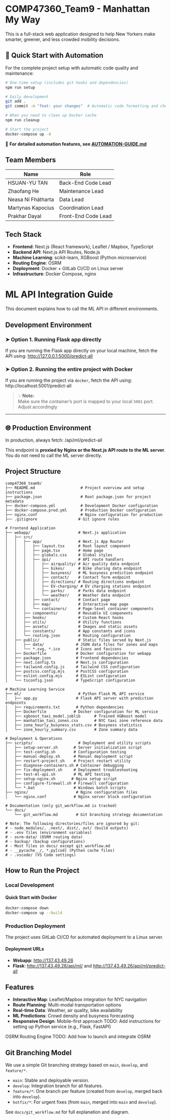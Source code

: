 # COMP47360_Team9 - Manhattan My Way​

This is a full-stack web application designed to help New Yorkers make smarter, greener, and less crowded mobility decisions.

## 🚀 Quick Start with Automation

For the complete project setup with automatic code quality and maintenance:

```bash
# One-time setup (includes git hooks and dependencies)
npm run setup

# Daily development
git add .
git commit -m "feat: your changes"  # Automatic code formatting and checks

# When you need to clean up Docker cache
npm run cleanup

# Start the project
docker-compose up -d
```

📖 **For detailed automation features, see [AUTOMATION-GUIDE.md](AUTOMATION-GUIDE.md)**

## Team Members

| Name               | Role                |
| ------------------ | ------------------- |
| HSUAN-YU TAN       | Back-End Code Lead  |
| Zhaofang He        | Maintenance Lead    |
| Neasa Ní Fhátharta | Data Lead           |
| Martynas Kapocius  | Coordination Lead   |
| Prakhar Dayal      | Front-End Code Lead |

## Tech Stack

- **Frontend**: Next.js (React framework), Leaflet / Mapbox, TypeScript
- **Backend API**: Next.js API Routes, Node.js
- **Machine Learning**: scikit-learn, XGBoost (Python microservice)
- **Routing Engine**: OSRM
- **Deployment**: Docker + GitLab CI/CD on Linux server
- **Infrastructure**: Docker Compose, nginx

# ML API Integration Guide

This document explains how to call the ML API in different environments.

## Development Environment

### ➤ **Option 1. Running Flask app directly**

If you are running the Flask app directly on your local machine, fetch the API using: http://127.0.0.1:5000/predict-all

### ➤ **Option 2. Running the entire project with Docker**

If you are running the project via `docker`, fetch the API using: http://localhost:5001/predict-all

> 💡 **Note:**  
> Make sure the container’s port is mapped to your local `5001` port. Adjust accordingly

---

## 🌐 Production Environment

In production, always fetch: /api/ml/predict-all

This endpoint is **proxied by Nginx or the Next.js API route to the ML server**. You do not need to call the ML server directly.

## Project Structure

```
comp47360_team9/
├── README.md                    # Project overview and setup instructions
├── package.json                 # Root package.json for project metadata
├── docker-compose.yml           # Development Docker configuration
├── docker-compose.prod.yml      # Production Docker configuration
├── nginx.conf                   # Nginx configuration for production
├── .gitignore                  # Git ignore rules

# Frontend Application
├── webapp/                     # Next.js application
│   ├── src/
│   │   ├── app/                # Next.js App Router
│   │   │   ├── layout.tsx      # Root layout component
│   │   │   ├── page.tsx        # Home page
│   │   │   ├── globals.css     # Global styles
│   │   │   ├── api/            # API route handlers
│   │   │   │   ├── airquality/ # Air quality data endpoint
│   │   │   │   ├── bikes/      # Bike sharing data endpoint
│   │   │   │   ├── busyness/   # ML busyness prediction endpoint
│   │   │   │   ├── contact/    # Contact form endpoint
│   │   │   │   ├── directions/ # Routing directions endpoint
│   │   │   │   ├── EV-charging/ # EV charging stations endpoint
│   │   │   │   ├── parks/      # Parks data endpoint
│   │   │   │   └── weather/    # Weather data endpoint
│   │   │   ├── contact/        # Contact page
│   │   │   ├── map/            # Interactive map page
│   │   │   └── containers/     # Page-level container components
│   │   ├── components/         # Reusable UI components
│   │   ├── hooks/              # Custom React hooks
│   │   ├── utils/              # Utility functions
│   │   ├── assets/             # Images and static assets
│   │   ├── constants/          # App constants and icons
│   │   └── routing.json        # Routing configuration
│   ├── public/                 # Static files served by Next.js
│   │   ├── data/              # JSON data files for zones and maps
│   │   └── *.svg, *.ico       # Icons and favicons
│   ├── Dockerfile             # Docker configuration for webapp
│   ├── package.json           # Frontend dependencies
│   ├── next.config.ts         # Next.js configuration
│   ├── tailwind.config.js     # Tailwind CSS configuration
│   ├── postcss.config.mjs     # PostCSS configuration
│   ├── eslint.config.mjs      # ESLint configuration
│   └── tsconfig.json          # TypeScript configuration

# Machine Learning Service
├── ml/                         # Python Flask ML API service
│   ├── app.py                 # Flask API server with prediction endpoints
│   ├── requirements.txt       # Python dependencies
│   ├── Dockerfile            # Docker configuration for ML service
│   ├── xgboost_taxi_model.joblib      # Trained XGBoost model
│   ├── manhattan_taxi_zones.csv       # NYC taxi zone reference data
│   ├── zone_hourly_busyness_stats.csv # Busyness statistics
│   └── zone_hourly_summary.csv        # Zone summary data

# Deployment & Operations
├── scripts/                    # Deployment and utility scripts
│   ├── setup-server.sh       # Server initialization script
│   ├── test-config.sh        # Configuration testing
│   ├── manual-deploy.sh      # Manual deployment script
│   ├── restart-project.sh    # Project restart utility
│   ├── diagnose-containers.sh # Container debugging
│   ├── fix-deployment.sh     # Deployment troubleshooting
│   ├── test-ml-api.sh        # ML API testing
│   ├── setup-nginx.sh       # Nginx setup script
│   ├── configure-firewall.sh # Firewall configuration
│   └── *.bat                 # Windows batch scripts
├── nginx/                     # Nginx configuration files
│   └── nginx.conf            # Nginx server block configuration

# Documentation (only git_workflow.md is tracked)
└── docs/
    └── git_workflow.md        # Git branching strategy documentation

# Note: The following directories/files are ignored by git:
# - node_modules/, .next/, dist/, out/ (build outputs)
# - .env files (environment variables)
# - osrm-data/ (OSRM routing data)
# - backup/ (backup configurations)
# - Most files in docs/ except git_workflow.md
# - __pycache__/, *.py[cod] (Python cache files)
# - .vscode/ (VS Code settings)
```

## How to Run the Project
### Local Development
#### Quick Start with Docker
```bash
docker-compose down
docker-compose up --build
```

### Production Deployment
The project uses GitLab CI/CD for automated deployment to a Linux server.
#### Deployment URLs
- **Webapp**: http://137.43.49.26 
- **Flask**: http://137.43.49.26/api/ml/ and http://137.43.49.26/api/ml/predict-all


## Features

- **Interactive Map**: Leaflet/Mapbox integration for NYC navigation
- **Route Planning**: Multi-modal transportation options
- **Real-time Data**: Weather, air quality, bike availability
- **ML Predictions**: Crowd density and busyness forecasting
- **Responsive Design**: Mobile-first approach
TODO: Add instructions for setting up Python service (e.g., Flask, FastAPI)

OSRM Routing Engine
TODO: Add how to launch and integrate OSRM

## Git Branching Model

We use a simple Git branching strategy based on `main`, `develop`, and `feature/*`.

- `main`: Stable and deployable version.
- `develop`: Integration branch for all features.
- `feature/*`: One branch per feature (created from `develop`, merged back into `develop`).
- `hotfix/*`: For urgent fixes (from `main`, merged into `main` and `develop`).

See `docs/git_workflow.md` for full explanation and diagram.
